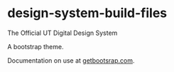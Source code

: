 # design-system-build-files
The Official UT Digital Design System

A bootstrap theme.

Documentation on use at [getbootsrap.com](https://getbootstrap.com).